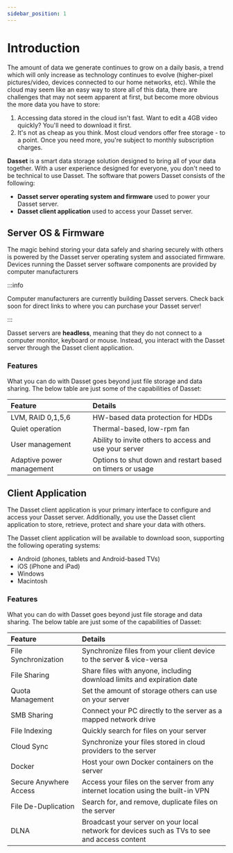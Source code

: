 ```yaml
---
sidebar_position: 1
---
```


# Introduction

The amount of data we generate continues to grow on a daily basis, a trend which will only
increase as technology continues to evolve (higher-pixel pictures/video, devices connected
to our home networks, etc).  While the cloud may seem like an easy way to store all of this
data, there are challenges that may not seem apparent at first, but become more obvious the
more data you have to store:

1. Accessing data stored in the cloud isn't fast.  Want to edit a 4GB video quickly?  You'll 
   need to download it first. 
2. It's not as cheap as you think.  Most cloud vendors offer free storage - to a point.  Once
   you need more, you're subject to monthly subscription charges.

**Dasset** is a smart data storage solution designed to bring all of your data together.  With
a user experience designed for everyone, you don't need to be technical to use Dasset.  The
software that powers Dasset consists of the following:

* **Dasset server operating system and firmware** used to power your Dasset server.
* **Dasset client application** used to access your Dasset server.

## Server OS & Firmware

The magic behind storing your data safely and sharing securely with others is powered by the Dasset
server operating system and associated firmware.  Devices running the Dasset server software
components are provided by computer manufacturers

:::info

Computer manufacturers are currently building Dasset servers.  Check back soon for direct links
to where you can purchase your Dasset server!

:::

Dasset servers are **headless**, meaning that they do not connect to a computer monitor, keyboard or
mouse.  Instead, you interact with the Dasset server through the Dasset client application.

### Features
What you can do with Dasset goes beyond just file storage and data sharing.  The below table are
just some of the capabilities of Dasset:

| Feature                   | Details                                                   |
|:--------------------------|:----------------------------------------------------------|
| LVM, RAID 0,1,5,6         | HW-based data protection for HDDs                         |
| Quiet operation           | Thermal-based, low-rpm fan                                |
| User management           | Ability to invite others to access and use your server    |
| Adaptive power management | Options to shut down and restart based on timers or usage |


## Client Application

The Dasset client application is your primary interface to configure and access your Dasset server.
Additionally, you use the Dasset client application to store, retrieve, protect and share your data
with others.

The Dasset client application will be available to download soon, supporting the following operating
systems:

* Android (phones, tablets and Android-based TVs)
* iOS (iPhone and iPad)
* Windows
* Macintosh

### Features
What you can do with Dasset goes beyond just file storage and data sharing.  The below table are
just some of the capabilities of Dasset:

| Feature               | Details                                                   |
|:----------------------|:----------------------------------------------------------|
| File Synchronization  | Synchronize files from your client device to the server & vice-versa |
| File Sharing          | Share files with anyone, including download limits and expiration date |
| Quota Management      | Set the amount of storage others can use on your server    |
| SMB Sharing | Connect your PC directly to the server as a mapped network drive |
| File Indexing | Quickly search for files on your server |
| Cloud Sync | Synchronize your files stored in cloud providers to the server |
| Docker | Host your own Docker containers on the server |
| Secure Anywhere Access | Access your files on the server from any internet location using the built-in VPN |
| File De-Duplication | Search for, and remove, duplicate files on the server |
| DLNA | Broadcast your server on your local network for devices such as TVs to see and access content |